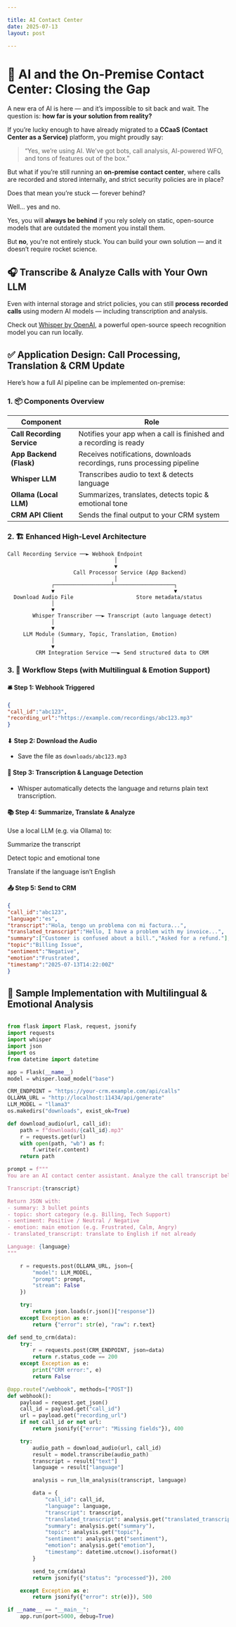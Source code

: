 ```yaml
---

title: AI Contact Center
date: 2025-07-13
layout: post

---
```


# 🤖 AI and the On-Premise Contact Center: Closing the Gap

A new era of AI is here — and it’s impossible to sit back and wait. The question is: **how far is your solution from reality?**

If you’re lucky enough to have already migrated to a **CCaaS (Contact Center as a Service)** platform, you might proudly say:

> “Yes, we’re using AI. We’ve got bots, call analysis, AI-powered WFO, and tons of features out of the box.”

But what if you’re still running an **on-premise contact center**, where calls are recorded and stored internally, and strict security policies are in place?

Does that mean you’re stuck — forever behind?

Well… yes and no.

Yes, you will **always be behind** if you rely solely on static, open-source models that are outdated the moment you install them.

But **no**, you're not entirely stuck. You can build your own solution — and it doesn’t require rocket science.



## 🎧 Transcribe & Analyze Calls with Your Own LLM

Even with internal storage and strict policies, you can still **process recorded calls** using modern AI models — including transcription and analysis.

Check out [Whisper by OpenAI](https://github.com/openai/whisper), a powerful open-source speech recognition model you can run locally.

## ✅ Application Design: Call Processing, Translation & CRM Update

Here’s how a full AI pipeline can be implemented on-premise:

### 1. 📦 Components Overview

| Component | Role |
|----|----|
| **Call Recording Service** | Notifies your app when a call is finished and a recording is ready |
| **App Backend (Flask)** | Receives notifications, downloads recordings, runs processing pipeline |
| **Whisper LLM** | Transcribes audio to text & detects language |
| **Ollama (Local LLM)** | Summarizes, translates, detects topic & emotional tone |
| **CRM API Client** | Sends the final output to your CRM system |

### 2. 🏗 Enhanced High-Level Architecture

```
Call Recording Service ──► Webhook Endpoint
                                  │
                                  ▼
                     Call Processor Service (App Backend)
                                  │
              ┌──────────────────┴───────────────────┐
              ▼                                      ▼
  Download Audio File                    Store metadata/status
              │
              ▼
        Whisper Transcriber ──► Transcript (auto language detect)
              │
              ▼
     LLM Module (Summary, Topic, Translation, Emotion)
              │
              ▼
         CRM Integration Service ──► Send structured data to CRM
```

### 3. 🔁 Workflow Steps (with Multilingual & Emotion Support)

#### 🛎 Step 1: Webhook Triggered

```json
{
"call_id":"abc123",
"recording_url":"https://example.com/recordings/abc123.mp3"
}
```

#### ⬇ Step 2: Download the Audio

* Save the file as `downloads/abc123.mp3`

#### 🧠 Step 3: Transcription & Language Detection

* Whisper automatically detects the language and returns plain text transcription.

#### 📚 Step 4: Summarize, Translate & Analyze
Use a local LLM (e.g. via Ollama) to:

Summarize the transcript

Detect topic and emotional tone

Translate if the language isn’t English

#### 📤 Step 5: Send to CRM

```json
{
"call_id":"abc123",
"language":"es",
"transcript":"Hola, tengo un problema con mi factura...",
"translated_transcript":"Hello, I have a problem with my invoice...",
"summary":["Customer is confused about a bill.","Asked for a refund."],
"topic":"Billing Issue",
"sentiment":"Negative",
"emotion":"Frustrated",
"timestamp":"2025-07-13T14:22:00Z"
}
```


## 🧾 Sample Implementation with Multilingual & Emotional Analysis

```python

from flask import Flask, request, jsonify
import requests
import whisper
import json
import os
from datetime import datetime

app = Flask(__name__)
model = whisper.load_model("base")

CRM_ENDPOINT = "https://your-crm.example.com/api/calls"
OLLAMA_URL = "http://localhost:11434/api/generate"
LLM_MODEL = "llama3"
os.makedirs("downloads", exist_ok=True)

def download_audio(url, call_id):
    path = f"downloads/{call_id}.mp3"
    r = requests.get(url)
    with open(path, "wb") as f:
        f.write(r.content)
    return path

prompt = f"""
You are an AI contact center assistant. Analyze the call transcript below.

Transcript:{transcript}

Return JSON with:
- summary: 3 bullet points
- topic: short category (e.g. Billing, Tech Support)
- sentiment: Positive / Neutral / Negative
- emotion: main emotion (e.g. Frustrated, Calm, Angry)
- translated_transcript: translate to English if not already

Language: {language}
"""

    r = requests.post(OLLAMA_URL, json={
        "model": LLM_MODEL,
        "prompt": prompt,
        "stream": False
    })

    try:
        return json.loads(r.json()["response"])
    except Exception as e:
        return {"error": str(e), "raw": r.text}

def send_to_crm(data):
    try:
        r = requests.post(CRM_ENDPOINT, json=data)
        return r.status_code == 200
    except Exception as e:
        print("CRM error:", e)
        return False

@app.route("/webhook", methods=["POST"])
def webhook():
    payload = request.get_json()
    call_id = payload.get("call_id")
    url = payload.get("recording_url")
    if not call_id or not url:
        return jsonify({"error": "Missing fields"}), 400

    try:
        audio_path = download_audio(url, call_id)
        result = model.transcribe(audio_path)
        transcript = result["text"]
        language = result["language"]

        analysis = run_llm_analysis(transcript, language)

        data = {
            "call_id": call_id,
            "language": language,
            "transcript": transcript,
            "translated_transcript": analysis.get("translated_transcript"),
            "summary": analysis.get("summary"),
            "topic": analysis.get("topic"),
            "sentiment": analysis.get("sentiment"),
            "emotion": analysis.get("emotion"),
            "timestamp": datetime.utcnow().isoformat()
        }

        send_to_crm(data)
        return jsonify({"status": "processed"}), 200

    except Exception as e:
        return jsonify({"error": str(e)}), 500

if __name__ == "__main__":
    app.run(port=5000, debug=True)
```


